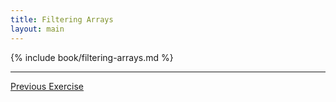 ```yaml
---
title: Filtering Arrays
layout: main
---
```


{% include book/filtering-arrays.md %}

---

[Previous Exercise](ex13.html)